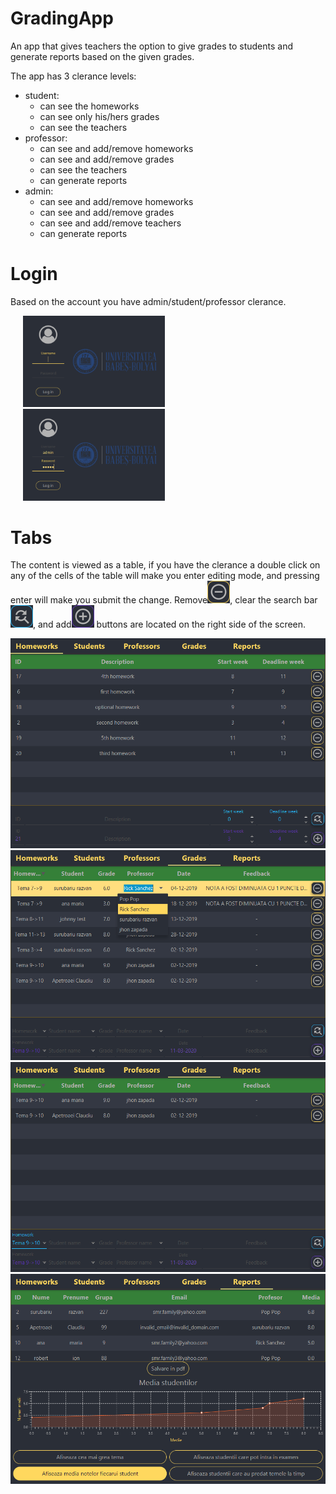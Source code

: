 # GradingApp

  An app that gives teachers the option to give grades to students and generate reports based on the given grades.

The app has 3 clerance levels:
  <ul>
    <li>
      student:
      <ul>
        <li>can see the homeworks</li>
        <li>can see only his/hers grades</li>
        <li>can see the teachers</li>
      </ul>
    </li>
    <li>
      professor:
      <ul>
          <li>can see and add/remove homeworks</li>
          <li>can see and add/remove grades</li>
          <li>can see the teachers</li>
          <li>can generate reports</li>
      </ul>
    </li>
    <li>
      admin:
        <ul>
          <li>can see and add/remove homeworks</li>
          <li>can see and add/remove grades</li>
          <li>can see and add/remove teachers</li>
          <li>can generate reports</li>
        </ul>
      </li>
  </ul>

# Login
  Based on the account you have admin/student/professor clerance.

<img src="images/login1.png" width=45% hspace="20"><img src="images/login2.png" width=45% hspace="20">

# Tabs
  The content is viewed as a table, if you have the clerance a double click on any of the cells of the table will make you enter editing mode, and pressing enter will make you submit the change.
  Remove<img src="images/remove.png">, clear the search bar<img src="images/clear_search.png">, and add<img src="images/add.png"> buttons are located on the right side of the screen.

<img src="images/homework_tab.png">
<img src="images/auto-complete.png">
<img src="images/search_bar.png">
<img src="images/reports_tab.png">
